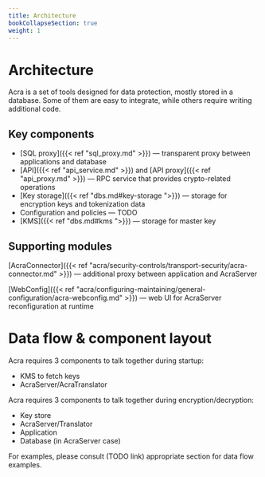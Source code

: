 ```yaml
---
title: Architecture
bookCollapseSection: true
weight: 1
---
```


# Architecture

Acra is a set of tools designed for data protection, mostly stored in a database.
Some of them are easy to integrate, while others require writing additional code.

## Key components

* [SQL proxy]({{< ref "sql_proxy.md" >}}) —
  transparent proxy between applications and database
* [API]({{< ref "api_service.md" >}}) and [API proxy]({{< ref "api_proxy.md" >}}) —
  RPC service that provides crypto-related operations
* [Key storage]({{< ref "dbs.md#key-storage ">}}) —
  storage for encryption keys and tokenization data
* Configuration and policies —
  TODO
* [KMS]({{< ref "dbs.md#kms ">}}) —
  storage for master key

## Supporting modules

[AcraConnector]({{< ref "acra/security-controls/transport-security/acra-connector.md" >}}) —
additional proxy between application and AcraServer

[WebConfig]({{< ref "acra/configuring-maintaining/general-configuration/acra-webconfig.md" >}}) —
web UI for AcraServer reconfiguration at runtime

# Data flow & component layout

Acra requires 3 components to talk together during startup: 

* KMS to fetch keys 
* AcraServer/AcraTranslator

Acra requires 3 components to talk together during encryption/decryption: 

* Key store
* AcraServer/Translator
* Application
* Database (in AcraServer case)

For examples, please consult (TODO link) appropriate section for data flow examples. 
